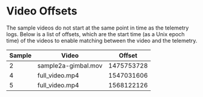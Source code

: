 # Video Offsets

The sample videos do not start at the same point in time as the telemetry logs. Below is a list of offsets, which are the start time (as a Unix epoch time) of the videos to enable matching between the video and the telemetry.

| Sample | Video | Offset |
| ------------ | ----------- | ----------- |
| 2 | sample2a-gimbal.mov | 1475753728 |
| 4 | full_video.mp4 | 1547031606 |
| 5 | full_video.mp4 | 1568122126 |
